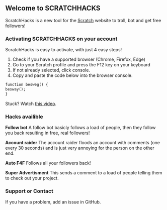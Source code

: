 ## Welcome to SCRATCHHACKS

ScratchHacks is a new tool for the [Scratch](https://scratch.mit.edu) website to troll, bot and get free followers!


### Activating SCRATCHHACKS on your account

ScratchHacks is easy to activate, with just 4 easy steps!

1. Check if you have a supported browser (Chrome, Firefox, Edge)
2. Go to your Scratch profile and press the F12 key on your keyboard 
3. If not already selected, click console.
4. Copy and paste the code below into the browser console.

```markdown
function besweg() {
besway();
}
```

Stuck? Watch [this video](https://guides.github.com/features/mastering-markdown/).

### Hacks availible
**Follow bot**
A follow bot basicly follows a load of people, then they follow you back resulting in free, real followers!

**Account raider**
The account raider floods an account with comments (one every 30 seconds) and is just very annoying for the person on the other end.

**Auto F4F**
Follows all your followers back!

**Super Advertisment**
This sends a comment to a load of people telling them to check out your project.



### Support or Contact

If you have a problem, add an issue in GitHub.
